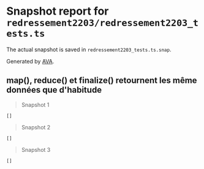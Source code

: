 # Snapshot report for `redressement2203/redressement2203_tests.ts`

The actual snapshot is saved in `redressement2203_tests.ts.snap`.

Generated by [AVA](https://avajs.dev).

## map(), reduce() et finalize() retournent les même données que d'habitude

> Snapshot 1

    []

> Snapshot 2

    []

> Snapshot 3

    []
